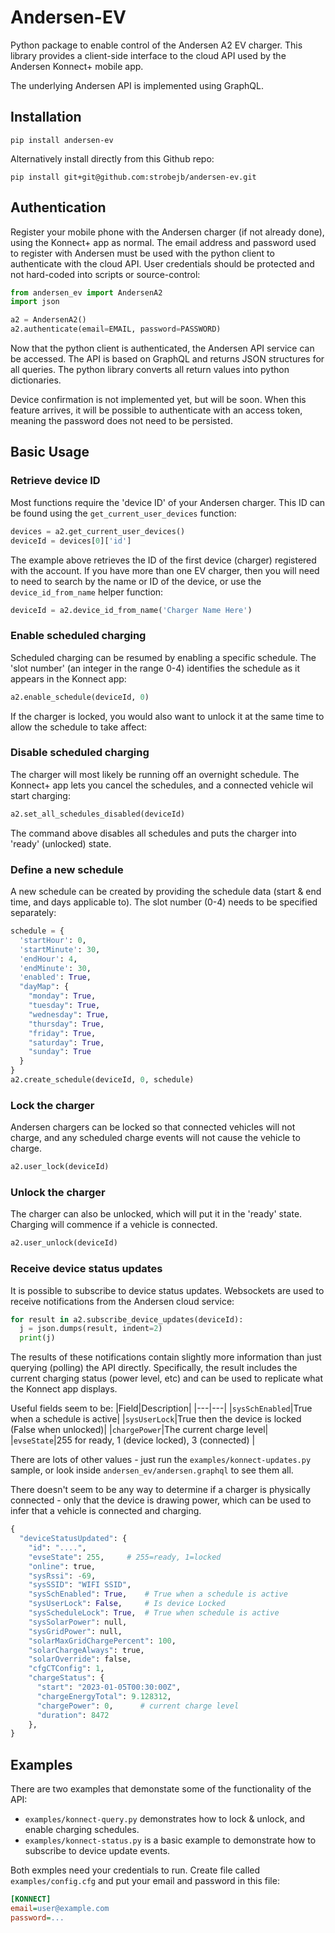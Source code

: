 # Andersen-EV 

Python package to enable control of the Andersen A2 EV charger. This library provides a client-side interface to the cloud API used by the Andersen Konnect+ mobile app.

The underlying Andersen API is implemented using GraphQL. 

## Installation

```
pip install andersen-ev
```

Alternatively install directly from this Github repo:

```
pip install git+git@github.com:strobejb/andersen-ev.git
```

## Authentication

Register your mobile phone with the Andersen charger (if not already done), using the Konnect+ app as normal. The email address and password used to register with Andersen must be used with the python client to authenticate with the cloud API. User credentials should be protected and not hard-coded into scripts or source-control:

```python
from andersen_ev import AndersenA2
import json

a2 = AndersenA2()
a2.authenticate(email=EMAIL, password=PASSWORD)
```

Now that the python client is authenticated, the Andersen API service can be accessed. The API is based on GraphQL and returns JSON structures for all queries. The python library converts all return values into python dictionaries.

Device confirmation is not implemented yet, but will be soon. When this feature arrives, it will be possible to authenticate with an access token, meaning the password does not need to be persisted. 

## Basic Usage
### Retrieve device ID 

Most functions require the 'device ID' of your Andersen charger. This ID
can be found using the `get_current_user_devices` function:

```python
devices = a2.get_current_user_devices()
deviceId = devices[0]['id']
```

The example above retrieves the ID of the first device (charger) registered with the account.
If you have more than one EV charger, then you will need to need to search by the name or ID of the device, or use the `device_id_from_name` helper function:

```python
deviceId = a2.device_id_from_name('Charger Name Here')
```

### Enable scheduled charging

Scheduled charging can be resumed by enabling a specific schedule. The 'slot number' (an integer in the range 0-4) identifies the schedule as it appears in the Konnect app:

```python
a2.enable_schedule(deviceId, 0)
```
If the charger is locked, you would also want to unlock it at the same time to allow the schedule to take affect:

### Disable scheduled charging

The charger will most likely be running off an overnight schedule. The Konnect+ app lets you cancel the schedules, and a connected vehicle wil start charging:

```python
a2.set_all_schedules_disabled(deviceId)
```
The command above disables all schedules and puts the charger into 'ready' (unlocked) state.

### Define a new schedule

A new schedule can be created by providing the schedule data (start & end time, and days applicable to). The slot number (0-4) needs to be specified separately:

```python
schedule = {
  'startHour': 0,
  'startMinute': 30,
  'endHour': 4,
  'endMinute': 30,
  'enabled': True,
  "dayMap": {
    "monday": True,
    "tuesday": True,
    "wednesday": True,
    "thursday": True,
    "friday": True,
    "saturday": True,
    "sunday": True
  }
}
a2.create_schedule(deviceId, 0, schedule)
```

### Lock the charger

Andersen chargers can be locked so that connected vehicles will not charge, and any scheduled charge events will not cause the vehicle to charge.

```python
a2.user_lock(deviceId)
```

### Unlock the charger

The charger can also be unlocked, which will put it in the 'ready' state. Charging will commence if a vehicle is connected.

```python
a2.user_unlock(deviceId)
```

### Receive device status updates

It is possible to subscribe to device status updates. Websockets are used to receive notifications
from the Andersen cloud service:

```python
for result in a2.subscribe_device_updates(deviceId):
  j = json.dumps(result, indent=2)
  print(j)
``` 

The results of these notifications contain slightly more information than just querying (polling) the API directly. Specifically, the result includes the current charging status (power level, etc) and can be used to replicate what the Konnect app displays.

Useful fields seem to be:
|Field|Description|
|---|---|
|`sysSchEnabled`|True when a schedule is active|
|`sysUserLock`|True then the device is locked (False when unlocked)|
|`chargePower`|The current charge level|
|`evseState`|255 for ready, 1 (device locked), 3 (connected) |

There are lots of other values - just run the `examples/konnect-updates.py` sample, or look inside `andersen_ev/andersen.graphql` to see them all.

There doesn't seem to be any way to determine if a charger is physically connected - only that the device is drawing power, which can be used to infer that a vehicle is connected and charging.   

```python
{
  "deviceStatusUpdated": {
    "id": "....",
    "evseState": 255,     # 255=ready, 1=locked
    "online": true,
    "sysRssi": -69,
    "sysSSID": "WIFI SSID",
    "sysSchEnabled": True,    # True when a schedule is active
    "sysUserLock": False,     # Is device Locked
    "sysScheduleLock": True,  # True when schedule is active
    "sysSolarPower": null,
    "sysGridPower": null,
    "solarMaxGridChargePercent": 100,
    "solarChargeAlways": true,
    "solarOverride": false,
    "cfgCTConfig": 1,
    "chargeStatus": {
      "start": "2023-01-05T00:30:00Z",
      "chargeEnergyTotal": 9.128312,
      "chargePower": 0,      # current charge level
      "duration": 8472
    },
}

```

## Examples

There are two examples that demonstate some of the functionality of the API:
* `examples/konnect-query.py` demonstrates how to lock & unlock, and enable charging schedules.
* `examples/konnect-status.py` is a basic example to demonstrate how to subscribe to device update events. 

Both exmples need your credentials to run. Create file called `examples/config.cfg` and put your email and password in this file:

```ini
[KONNECT]
email=user@example.com
password=...
```
